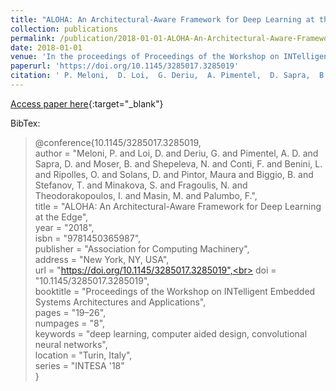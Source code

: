 ```yaml
---
title: "ALOHA: An Architectural-Aware Framework for Deep Learning at the Edge"
collection: publications
permalink: /publication/2018-01-01-ALOHA-An-Architectural-Aware-Framework-for-Deep-Learning-at-the-Edge
date: 2018-01-01
venue: 'In the proceedings of Proceedings of the Workshop on INTelligent Embedded Systems Architectures and Applications'
paperurl: 'https://doi.org/10.1145/3285017.3285019'
citation: ' P. Meloni,  D. Loi,  G. Deriu,  A. Pimentel,  D. Sapra,  B. Moser,  N. Shepeleva,  F. Conti,  L. Benini,  O. Ripolles,  D. Solans,  Maura Pintor,  B. Biggio,  T. Stefanov,  S. Minakova,  N. Fragoulis,  I. Theodorakopoulos,  M. Masin,  F. Palumbo, &quot;ALOHA: An Architectural-Aware Framework for Deep Learning at the Edge.&quot; In the proceedings of Proceedings of the Workshop on INTelligent Embedded Systems Architectures and Applications, 2018.'
---
```

[Access paper here](https://doi.org/10.1145/3285017.3285019){:target="_blank"}

BibTex: 
>@conference{10.1145/3285017.3285019,<br>    author = "Meloni, P. and Loi, D. and Deriu, G. and Pimentel, A. D. and Sapra, D. and Moser, B. and Shepeleva, N. and Conti, F. and Benini, L. and Ripolles, O. and Solans, D. and Pintor, Maura and Biggio, B. and Stefanov, T. and Minakova, S. and Fragoulis, N. and Theodorakopoulos, I. and Masin, M. and Palumbo, F.",<br>    title = "ALOHA: An Architectural-Aware Framework for Deep Learning at the Edge",<br>    year = "2018",<br>    isbn = "9781450365987",<br>    publisher = "Association for Computing Machinery",<br>    address = "New York, NY, USA",<br>    url = "https://doi.org/10.1145/3285017.3285019",<br>    doi = "10.1145/3285017.3285019",<br>    booktitle = "Proceedings of the Workshop on INTelligent Embedded Systems Architectures and Applications",<br>    pages = "19–26",<br>    numpages = "8",<br>    keywords = "deep learning, computer aided design, convolutional neural networks",<br>    location = "Turin, Italy",<br>    series = "INTESA '18"<br>}<br>